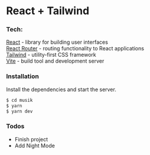 # React + Tailwind 

### Tech:
[React](https://react.dev/) - library for building user interfaces  
[React Router](https://reactrouter.com/) - routing functionality to React applications  
[Tailwind](https://tailwindcss.com/) - utility-first CSS framework  
[Vite](https://vitejs.dev/) - build tool and development server 

### Installation
Install the dependencies and start the server.
```sh
$ cd musik
$ yarn
$ yarn dev
```

### Todos
 - Finish project
 - Add Night Mode